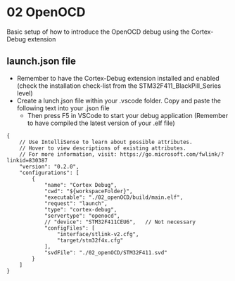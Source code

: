 # 02 OpenOCD
Basic setup of how to introduce the OpenOCD debug using the Cortex-Debug extension
## launch.json file
- Remember to have the Cortex-Debug extension installed and enabled (check the installation check-list from the STM32F411_BlackPill_Series level)
- Create a lunch.json file within your .vscode folder. Copy and paste the following text into your .json file
    - Then press F5 in VSCode to start your debug application (Remember to have compiled the latest version of your .elf file)
```
{
    // Use IntelliSense to learn about possible attributes.
    // Hover to view descriptions of existing attributes.
    // For more information, visit: https://go.microsoft.com/fwlink/?linkid=830387
    "version": "0.2.0",
    "configurations": [
        {
            "name": "Cortex Debug",
            "cwd": "${workspaceFolder}",
            "executable": "./02_openOCD/build/main.elf",
            "request": "launch",
            "type": "cortex-debug",
            "servertype": "openocd",
            // "device": "STM32F411CEU6",   // Not necessary
            "configFiles": [
                "interface/stlink-v2.cfg",
                "target/stm32f4x.cfg"
            ],
            "svdFile": "./02_openOCD/STM32F411.svd"
        }
    ]
}
```
